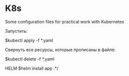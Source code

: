 # K8s
Some configuration files for practical work with Kubernetes

Запустить:

$kubectl apply -f  *.yaml

Свернуть все ресурсы, которые прописаны в файле:

$kubectl delete -f  *.yaml

HELM
$helm install app .*/
